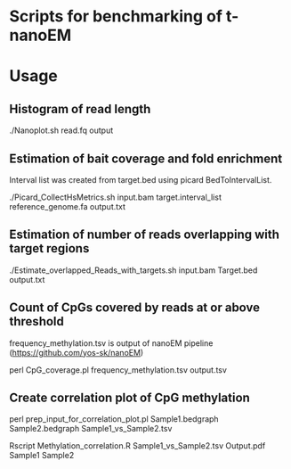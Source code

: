 # Scripts for benchmarking of t-nanoEM

# Usage

## Histogram of read length

./Nanoplot.sh read.fq output


## Estimation of bait coverage and fold enrichment

Interval list was created from target.bed using picard BedToIntervalList.

./Picard_CollectHsMetrics.sh input.bam target.interval_list reference_genome.fa output.txt



## Estimation of number of reads overlapping with target regions

./Estimate_overlapped_Reads_with_targets.sh input.bam Target.bed output.txt



## Count of CpGs covered by reads at or above threshold 

frequency_methylation.tsv is output of nanoEM pipeline (https://github.com/yos-sk/nanoEM)

perl CpG_coverage.pl frequency_methylation.tsv output.tsv



## Create correlation plot of CpG methylation

perl prep_input_for_correlation_plot.pl Sample1.bedgraph Sample2.bedgraph Sample1_vs_Sample2.tsv

Rscript Methylation_correlation.R Sample1_vs_Sample2.tsv Output.pdf Sample1 Sample2
